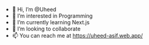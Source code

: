 - 👋 Hi, I’m @Uheed
- 👀 I’m interested in Programming
- 🌱 I’m currently learning Next.js
- 💞️ I’m looking to collaborate
- 📫 You can reach me at https://uheed-asif.web.app/

<!---
Uheed09/Uheed09 is a ✨ special ✨ repository because its `README.md` (this file) appears on your GitHub profile.
You can click the Preview link to take a look at your changes.
--->
